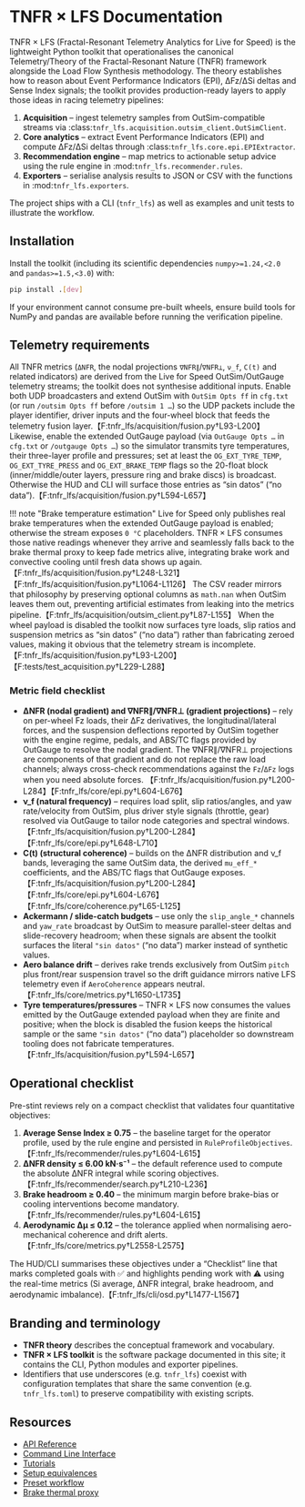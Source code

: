 # TNFR × LFS Documentation

TNFR × LFS (Fractal-Resonant Telemetry Analytics for Live for Speed) is
the lightweight Python toolkit that operationalises the canonical
Telemetry/Theory of the Fractal-Resonant Nature (TNFR) framework
alongside the Load Flow Synthesis methodology. The theory establishes
how to reason about Event Performance Indicators (EPI), ΔFz/ΔSi deltas
and Sense Index signals; the toolkit provides production-ready layers to
apply those ideas in racing telemetry pipelines:

1. **Acquisition** – ingest telemetry samples from OutSim-compatible
   streams via :class:`tnfr_lfs.acquisition.outsim_client.OutSimClient`.
2. **Core analytics** – extract Event Performance Indicators (EPI) and
   compute ΔFz/ΔSi deltas through :class:`tnfr_lfs.core.epi.EPIExtractor`.
3. **Recommendation engine** – map metrics to actionable setup advice
   using the rule engine in :mod:`tnfr_lfs.recommender.rules`.
4. **Exporters** – serialise analysis results to JSON or CSV with the
   functions in :mod:`tnfr_lfs.exporters`.

The project ships with a CLI (`tnfr_lfs`) as well as examples and unit
tests to illustrate the workflow.

## Installation

Install the toolkit (including its scientific dependencies
`numpy>=1.24,<2.0` and `pandas>=1.5,<3.0`) with:

```bash
pip install .[dev]
```

If your environment cannot consume pre-built wheels, ensure build tools for
NumPy and pandas are available before running the verification pipeline.

## Telemetry requirements

All TNFR metrics (`ΔNFR`, the nodal projections `∇NFR∥`/`∇NFR⊥`, `ν_f`, `C(t)` and related
indicators) are derived from the Live for Speed OutSim/OutGauge telemetry
streams; the toolkit does not synthesise additional inputs. Enable both
UDP broadcasters and extend OutSim with `OutSim Opts ff` in `cfg.txt`
(or run `/outsim Opts ff` before `/outsim 1 …`) so the UDP packets
include the player identifier, driver inputs and the four-wheel block
that feeds the telemetry fusion layer.【F:tnfr_lfs/acquisition/fusion.py†L93-L200】
Likewise, enable the extended OutGauge payload (via `OutGauge Opts …` in
`cfg.txt` or `/outgauge Opts …`) so the simulator transmits tyre
temperatures, their three-layer profile and pressures; set at least the
`OG_EXT_TYRE_TEMP`, `OG_EXT_TYRE_PRESS` and `OG_EXT_BRAKE_TEMP` flags so the
20-float block (inner/middle/outer layers, pressure ring and brake discs)
is broadcast. Otherwise the HUD and CLI will surface those entries as “sin
datos” (“no data”).【F:tnfr_lfs/acquisition/fusion.py†L594-L657】

!!! note "Brake temperature estimation"
    Live for Speed only publishes real brake temperatures when the extended OutGauge payload is enabled; otherwise the stream exposes `0 °C` placeholders. TNFR × LFS consumes those native readings whenever they arrive and seamlessly falls back to the brake thermal proxy to keep fade metrics alive, integrating brake work and convective cooling until fresh data shows up again.【F:tnfr_lfs/acquisition/fusion.py†L248-L321】【F:tnfr_lfs/acquisition/fusion.py†L1064-L1126】
The CSV reader mirrors that philosophy by preserving optional columns as
`math.nan` when OutSim leaves them out, preventing artificial estimates
from leaking into the metrics pipeline.【F:tnfr_lfs/acquisition/outsim_client.py†L87-L155】
When the wheel payload is disabled the toolkit now surfaces tyre loads,
slip ratios and suspension metrics as “sin datos” (“no data”) rather than
fabricating zeroed values, making it obvious that the telemetry stream
is incomplete.【F:tnfr_lfs/acquisition/fusion.py†L93-L200】【F:tests/test_acquisition.py†L229-L288】

### Metric field checklist

- **ΔNFR (nodal gradient) and ∇NFR∥/∇NFR⊥ (gradient projections)** – rely on
  per-wheel Fz loads, their ΔFz derivatives, the longitudinal/lateral
  forces, and the suspension deflections reported by OutSim together with
  the engine regime, pedals, and ABS/TC flags provided by OutGauge to
  resolve the nodal gradient.  The ∇NFR∥/∇NFR⊥ projections are components of
  that gradient and do not replace the raw load channels; always cross-check
  recommendations against the `Fz`/`ΔFz` logs when you need absolute forces.
  【F:tnfr_lfs/acquisition/fusion.py†L200-L284】【F:tnfr_lfs/core/epi.py†L604-L676】
- **ν_f (natural frequency)** – requires load split, slip ratios/angles,
  and yaw rate/velocity from OutSim, plus driver style signals (throttle,
  gear) resolved via OutGauge to tailor node categories and spectral
  windows.【F:tnfr_lfs/acquisition/fusion.py†L200-L284】【F:tnfr_lfs/core/epi.py†L648-L710】
- **C(t) (structural coherence)** – builds on the ΔNFR distribution and
  ν_f bands, leveraging the same OutSim data, the derived `mu_eff_*`
  coefficients, and the ABS/TC flags that OutGauge exposes.【F:tnfr_lfs/acquisition/fusion.py†L200-L284】【F:tnfr_lfs/core/epi.py†L604-L676】【F:tnfr_lfs/core/coherence.py†L65-L125】
- **Ackermann / slide-catch budgets** – use only the `slip_angle_*`
  channels and `yaw_rate` broadcast by OutSim to measure parallel-steer
  deltas and slide-recovery headroom; when these signals are absent the
  toolkit surfaces the literal `"sin datos"` (“no data”) marker instead of synthetic
  values.
- **Aero balance drift** – derives rake trends exclusively from OutSim
  `pitch` plus front/rear suspension travel so the drift guidance mirrors
  native LFS telemetry even if `AeroCoherence` appears neutral.【F:tnfr_lfs/core/metrics.py†L1650-L1735】
- **Tyre temperatures/pressures** – TNFR × LFS now consumes the values
  emitted by the OutGauge extended payload when they are finite and
  positive; when the block is disabled the fusion keeps the historical
  sample or the same `"sin datos"` (“no data”) placeholder so downstream tooling does
  not fabricate temperatures.【F:tnfr_lfs/acquisition/fusion.py†L594-L657】

## Operational checklist

Pre-stint reviews rely on a compact checklist that validates four
quantitative objectives:

1. **Average Sense Index ≥ 0.75** – the baseline target for the operator
   profile, used by the rule engine and persisted in
   `RuleProfileObjectives`.【F:tnfr_lfs/recommender/rules.py†L604-L615】
2. **ΔNFR density ≤ 6.00 kN·s⁻¹** – the default reference used to compute
   the absolute ΔNFR integral while scoring objectives.【F:tnfr_lfs/recommender/search.py†L210-L236】
3. **Brake headroom ≥ 0.40** – the minimum margin before brake-bias or
   cooling interventions become mandatory.【F:tnfr_lfs/recommender/rules.py†L604-L615】
4. **Aerodynamic Δμ ≤ 0.12** – the tolerance applied when normalising
   aero-mechanical coherence and drift alerts.【F:tnfr_lfs/core/metrics.py†L2558-L2575】

The HUD/CLI summarises these objectives under a “Checklist” line that marks
completed goals with ✅ and highlights pending work with ⚠️ using the
real-time metrics (Si average, ΔNFR integral, brake headroom, and
aerodynamic imbalance).【F:tnfr_lfs/cli/osd.py†L1477-L1567】

## Branding and terminology

- **TNFR theory** describes the conceptual framework and vocabulary.
- **TNFR × LFS toolkit** is the software package documented in this
  site; it contains the CLI, Python modules and exporter pipelines.
- Identifiers that use underscores (e.g. `tnfr_lfs`) coexist with
  configuration templates that share the same convention (e.g.
  `tnfr_lfs.toml`) to preserve compatibility with existing scripts.

## Resources

- [API Reference](api_reference.md)
- [Command Line Interface](cli.md)
- [Tutorials](tutorials.md)
- [Setup equivalences](setup_equivalences.md)
- [Preset workflow](presets.md)
- [Brake thermal proxy](brake_thermal_proxy.md)

